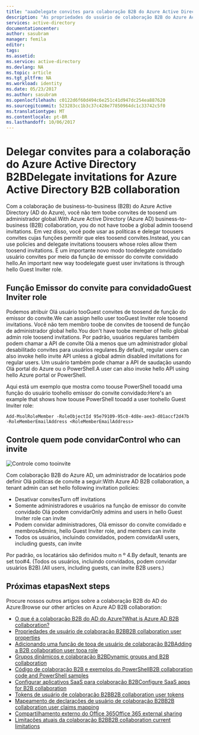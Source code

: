 ```yaml
---
title: "aaaDelegate convites para colaboração B2B do Azure Active Directory | Microsoft Docs"
description: "As propriedades do usuário de colaboração B2B do Azure Active Directory podem ser configuradas"
services: active-directory
documentationcenter: 
author: sasubram
manager: femila
editor: 
tags: 
ms.assetid: 
ms.service: active-directory
ms.devlang: NA
ms.topic: article
ms.tgt_pltfrm: NA
ms.workload: identity
ms.date: 05/23/2017
ms.author: sasubram
ms.openlocfilehash: c0122d6f60d494c6e251c41d947dc254ea887620
ms.sourcegitcommit: 523283cc1b3c37c428e77850964dc1c33742c5f0
ms.translationtype: MT
ms.contentlocale: pt-BR
ms.lasthandoff: 10/06/2017
---
```

# <a name="delegate-invitations-for-azure-active-directory-b2b-collaboration"></a><span data-ttu-id="69ba2-103">Delegar convites para a colaboração do Azure Active Directory B2B</span><span class="sxs-lookup"><span data-stu-id="69ba2-103">Delegate invitations for Azure Active Directory B2B collaboration</span></span>

<span data-ttu-id="69ba2-104">Com a colaboração de business-to-business (B2B) do Azure Active Directory (AD do Azure), você não tem toobe convites de toosend um administrador global.</span><span class="sxs-lookup"><span data-stu-id="69ba2-104">With Azure Active Directory (Azure AD) business-to-business (B2B) collaboration, you do not have toobe a global admin toosend invitations.</span></span> <span data-ttu-id="69ba2-105">Em vez disso, você pode usar as políticas e delegar toousers convites cujas funções permitir que eles toosend convites.</span><span class="sxs-lookup"><span data-stu-id="69ba2-105">Instead, you can use policies and delegate invitations toousers whose roles allow them toosend invitations.</span></span> <span data-ttu-id="69ba2-106">É um importante novo modo toodelegate convidado usuário convites por meio da função de emissor do convite convidado hello.</span><span class="sxs-lookup"><span data-stu-id="69ba2-106">An important new way toodelegate guest user invitations is through hello Guest Inviter role.</span></span>

## <a name="guest-inviter-role"></a><span data-ttu-id="69ba2-107">Função Emissor do convite para convidado</span><span class="sxs-lookup"><span data-stu-id="69ba2-107">Guest Inviter role</span></span>
<span data-ttu-id="69ba2-108">Podemos atribuir Olá usuário tooGuest convites de toosend de função do emissor do convite.</span><span class="sxs-lookup"><span data-stu-id="69ba2-108">We can assign hello user tooGuest Inviter role toosend invitations.</span></span> <span data-ttu-id="69ba2-109">Você não tem membro toobe de convites de toosend de função de administrador global hello.</span><span class="sxs-lookup"><span data-stu-id="69ba2-109">You don't have toobe member of hello global admin role toosend invitations.</span></span> <span data-ttu-id="69ba2-110">Por padrão, usuários regulares também podem chamar a API de convite Olá a menos que um administrador global desabilitado convites para usuários regulares.</span><span class="sxs-lookup"><span data-stu-id="69ba2-110">By default, regular users can also invoke hello invite API unless a global admin disabled invitations for regular users.</span></span> <span data-ttu-id="69ba2-111">Um usuário também pode chamar a API de saudação usando Olá portal do Azure ou o PowerShell.</span><span class="sxs-lookup"><span data-stu-id="69ba2-111">A user can also invoke hello API using hello Azure portal or PowerShell.</span></span>

<span data-ttu-id="69ba2-112">Aqui está um exemplo que mostra como toouse PowerShell tooadd uma função do usuário toohello emissor do convite convidado:</span><span class="sxs-lookup"><span data-stu-id="69ba2-112">Here's an example that shows how toouse PowerShell tooadd a user toohello Guest Inviter role:</span></span>

```
Add-MsolRoleMember -RoleObjectId 95e79109-95c0-4d8e-aee3-d01accf2d47b -RoleMemberEmailAddress <RoleMemberEmailAddress>
```

## <a name="control-who-can-invite"></a><span data-ttu-id="69ba2-113">Controle quem pode convidar</span><span class="sxs-lookup"><span data-stu-id="69ba2-113">Control who can invite</span></span>

![Controle como tooinvite](media/active-directory-b2b-delegate-invitations/control-who-to-invite.png)

<span data-ttu-id="69ba2-115">Com colaboração B2B do Azure AD, um administrador de locatários pode definir Olá políticas de convite a seguir:</span><span class="sxs-lookup"><span data-stu-id="69ba2-115">With Azure AD B2B collaboration, a tenant admin can set hello following invitation policies:</span></span>

- <span data-ttu-id="69ba2-116">Desativar convites</span><span class="sxs-lookup"><span data-stu-id="69ba2-116">Turn off invitations</span></span>
- <span data-ttu-id="69ba2-117">Somente administradores e usuários na função de emissor do convite convidado Olá podem convidar</span><span class="sxs-lookup"><span data-stu-id="69ba2-117">Only admins and users in hello Guest Inviter role can invite</span></span>
- <span data-ttu-id="69ba2-118">Podem convidar administradores, Olá emissor do convite convidado e membros</span><span class="sxs-lookup"><span data-stu-id="69ba2-118">Admins, hello Guest Inviter role, and members can invite</span></span>
- <span data-ttu-id="69ba2-119">Todos os usuários, incluindo convidados, podem convidar</span><span class="sxs-lookup"><span data-stu-id="69ba2-119">All users, including guests, can invite</span></span>

<span data-ttu-id="69ba2-120">Por padrão, os locatários são definidos muito n º 4.</span><span class="sxs-lookup"><span data-stu-id="69ba2-120">By default, tenants are set too#4.</span></span> <span data-ttu-id="69ba2-121">(Todos os usuários, incluindo convidados, podem convidar usuários B2B).</span><span class="sxs-lookup"><span data-stu-id="69ba2-121">(All users, including guests, can invite B2B users.)</span></span>

## <a name="next-steps"></a><span data-ttu-id="69ba2-122">Próximas etapas</span><span class="sxs-lookup"><span data-stu-id="69ba2-122">Next steps</span></span>

<span data-ttu-id="69ba2-123">Procure nossos outros artigos sobre a colaboração B2B do AD do Azure:</span><span class="sxs-lookup"><span data-stu-id="69ba2-123">Browse our other articles on Azure AD B2B collaboration:</span></span>

* [<span data-ttu-id="69ba2-124">O que é a colaboração B2B do AD do Azure?</span><span class="sxs-lookup"><span data-stu-id="69ba2-124">What is Azure AD B2B collaboration?</span></span>](active-directory-b2b-what-is-azure-ad-b2b.md)
* [<span data-ttu-id="69ba2-125">Propriedades de usuário de colaboração B2B</span><span class="sxs-lookup"><span data-stu-id="69ba2-125">B2B collaboration user properties</span></span>](active-directory-b2b-user-properties.md)
* [<span data-ttu-id="69ba2-126">Adicionando uma função de tooa de usuário de colaboração B2B</span><span class="sxs-lookup"><span data-stu-id="69ba2-126">Adding a B2B collaboration user tooa role</span></span>](active-directory-b2b-add-guest-to-role.md)
* [<span data-ttu-id="69ba2-127">Grupos dinâmicos e colaboração B2B</span><span class="sxs-lookup"><span data-stu-id="69ba2-127">Dynamic groups and B2B collaboration</span></span>](active-directory-b2b-dynamic-groups.md)
* [<span data-ttu-id="69ba2-128">Código de colaboração B2B e exemplos do PowerShell</span><span class="sxs-lookup"><span data-stu-id="69ba2-128">B2B collaboration code and PowerShell samples</span></span>](active-directory-b2b-code-samples.md)
* [<span data-ttu-id="69ba2-129">Configurar aplicativos SaaS para colaboração B2B</span><span class="sxs-lookup"><span data-stu-id="69ba2-129">Configure SaaS apps for B2B collaboration</span></span>](active-directory-b2b-configure-saas-apps.md)
* [<span data-ttu-id="69ba2-130">Tokens de usuário de colaboração B2B</span><span class="sxs-lookup"><span data-stu-id="69ba2-130">B2B collaboration user tokens</span></span>](active-directory-b2b-user-token.md)
* [<span data-ttu-id="69ba2-131">Mapeamento de declarações de usuário de colaboração B2B</span><span class="sxs-lookup"><span data-stu-id="69ba2-131">B2B collaboration user claims mapping</span></span>](active-directory-b2b-claims-mapping.md)
* [<span data-ttu-id="69ba2-132">Compartilhamento externo do Office 365</span><span class="sxs-lookup"><span data-stu-id="69ba2-132">Office 365 external sharing</span></span>](active-directory-b2b-o365-external-user.md)
* [<span data-ttu-id="69ba2-133">Limitações atuais da colaboração B2B</span><span class="sxs-lookup"><span data-stu-id="69ba2-133">B2B collaboration current limitations</span></span>](active-directory-b2b-current-limitations.md)
